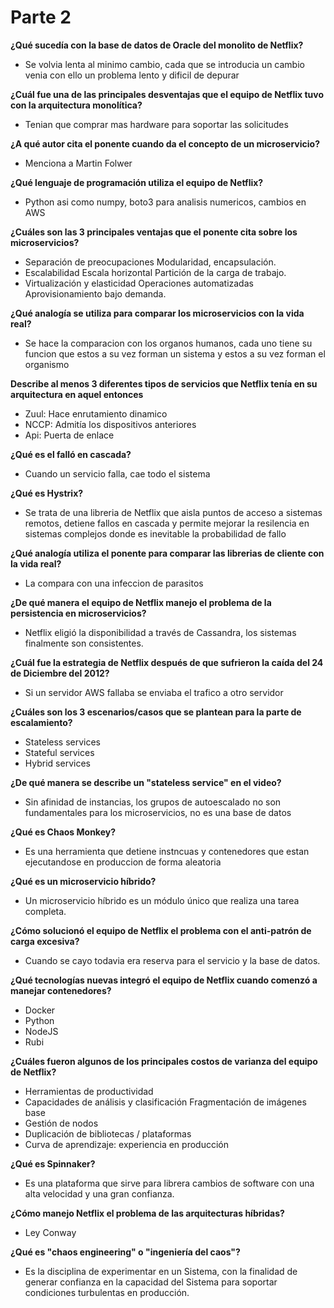 # Parte 2
**¿Qué sucedía con la base de datos de Oracle del monolito de Netflix?**
- Se volvia lenta al minimo cambio, cada que se introducia un cambio venia con ello un problema lento y dificil de depurar

**¿Cuál fue una de las principales desventajas que el equipo de Netflix tuvo con la arquitectura monolítica?**
- Tenian que comprar mas hardware para soportar las solicitudes

**¿A qué autor cita el ponente cuando da el concepto de un microservicio?**
- Menciona a Martin Folwer

**¿Qué lenguaje de programación utiliza el equipo de Netflix?**
- Python asi como numpy, boto3 para analisis numericos, cambios en AWS

**¿Cuáles son las 3 principales ventajas que el ponente cita sobre los microservicios?**
- Separación de preocupaciones Modularidad, encapsulación.
- Escalabilidad Escala horizontal Partición de la carga de trabajo. 
- Virtualización y elasticidad Operaciones automatizadas Aprovisionamiento bajo demanda.

**¿Qué analogía se utiliza para comparar los microservicios con la vida real?**
- Se hace la comparacion con los organos humanos, cada uno tiene su funcion que estos a su vez forman un sistema y estos a su vez forman el organismo

**Describe al menos 3 diferentes tipos de servicios que Netflix tenía en su arquitectura en aquel entonces**
- Zuul: Hace enrutamiento dinamico
- NCCP: Admitía los dispositivos anteriores
- Api: Puerta de enlace

**¿Qué es el falló en cascada?**
- Cuando un servicio falla, cae todo el sistema

**¿Qué es Hystrix?**
- Se trata de una libreria de Netflix que aisla puntos de acceso a sistemas remotos, detiene fallos en cascada y permite mejorar la resilencia en sistemas complejos donde es inevitable la probabilidad de fallo

**¿Qué analogía utiliza el ponente para comparar las librerias de cliente con la vida real?**
- La compara con una infeccion de parasitos

**¿De qué manera el equipo de Netflix manejo el problema de la persistencia en microservicios?**
- Netflix eligió la disponibilidad a través de Cassandra, los sistemas finalmente son consistentes.

**¿Cuál fue la estrategia de Netflix después de que sufrieron la caída del 24 de Diciembre del 2012?**
- Si un servidor AWS fallaba se enviaba el trafico a otro servidor

**¿Cuáles son los 3 escenarios/casos que se plantean para la parte de escalamiento?**
- Stateless services
- Stateful services
- Hybrid services

**¿De qué manera se describe un "stateless service" en el video?**
- Sin afinidad de instancias, los grupos de autoescalado no son fundamentales para los microservicios, no es una base de datos

**¿Qué es Chaos Monkey?**
- Es una herramienta que detiene instncuas y contenedores que estan ejecutandose en produccion de forma aleatoria

**¿Qué es un microservicio híbrido?**
- Un microservicio híbrido es un módulo único que realiza una tarea completa.

**¿Cómo solucionó el equipo de Netflix el problema con el anti-patrón de carga excesiva?**
- Cuando se cayo todavia era reserva para el servicio y la base de datos.

**¿Qué tecnologías nuevas integró el equipo de Netflix cuando comenzó a manejar contenedores?**
- Docker
- Python
- NodeJS
- Rubi

**¿Cuáles fueron algunos de los principales costos de varianza del equipo de Netflix?**
- Herramientas de productividad 
- Capacidades de análisis y clasificación Fragmentación de imágenes base 
- Gestión de nodos 
- Duplicación de bibliotecas / plataformas 
- Curva de aprendizaje: experiencia en producción

**¿Qué es Spinnaker?**
- Es una plataforma que sirve para librera cambios de software con una alta velocidad y una gran confianza.

**¿Cómo manejo Netflix el problema de las arquitecturas híbridas?**
- Ley Conway

**¿Qué es "chaos engineering" o "ingeniería del caos"?**
- Es la disciplina de experimentar en un Sistema, con la finalidad de generar confianza en la capacidad del Sistema para soportar condiciones turbulentas en producción.